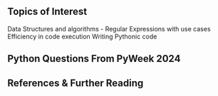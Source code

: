 ## Topics of Interest
Data Structures and algorithms - 
Regular Expressions with use cases
Efficiency in code execution
Writing Pythonic code 

## Python Questions From PyWeek 2024

## References & Further Reading
